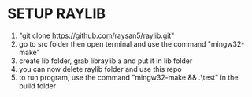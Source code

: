 # SETUP RAYLIB
1. "git clone https://github.com/raysan5/raylib.git"
2. go to src folder then open terminal and use the command "mingw32-make"
3. create lib folder, grab libraylib.a and put it in lib folder
4. you can now delete raylib folder and use this repo
5. to run program, use the command "mingw32-make && .\test" in the build folder
